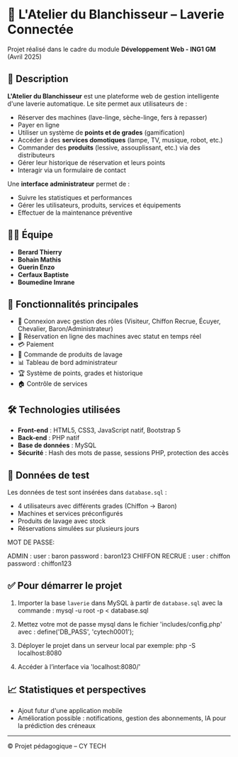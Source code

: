 # 🧺 L'Atelier du Blanchisseur – Laverie Connectée

Projet réalisé dans le cadre du module **Développement Web - ING1 GM** (Avril 2025)

## 📌 Description

**L'Atelier du Blanchisseur** est une plateforme web de gestion intelligente d'une laverie automatique. Le site permet aux utilisateurs de :
- Réserver des machines (lave-linge, sèche-linge, fers à repasser)
- Payer en ligne
- Utiliser un système de **points et de grades** (gamification)
- Accéder à des **services domotiques** (lampe, TV, musique, robot, etc.)
- Commander des **produits** (lessive, assouplissant, etc.) via des distributeurs
- Gérer leur historique de réservation et leurs points
- Interagir via un formulaire de contact

Une **interface administrateur** permet de :
- Suivre les statistiques et performances
- Gérer les utilisateurs, produits, services et équipements
- Effectuer de la maintenance préventive

## 👨‍💻 Équipe

- **Berard Thierry**
- **Bohain Mathis**
- **Guerin Enzo**
- **Cerfaux Baptiste**
- **Boumedine Imrane**

## 🚀 Fonctionnalités principales

- 🔐 Connexion avec gestion des rôles (Visiteur, Chiffon Recrue, Écuyer, Chevalier, Baron/Administrateur)
- 📅 Réservation en ligne des machines avec statut en temps réel
- 💳 Paiement 
- 🧼 Commande de produits de lavage
- 📊 Tableau de bord administrateur
- 🏆 Système de points, grades et historique
- 🏠 Contrôle de services

## 🛠️ Technologies utilisées

- **Front-end** : HTML5, CSS3, JavaScript natif, Bootstrap 5
- **Back-end** : PHP natif
- **Base de données** : MySQL
- **Sécurité** : Hash des mots de passe, sessions PHP, protection des accès

## 🧪 Données de test

Les données de test sont insérées dans `database.sql` :
- 4 utilisateurs avec différents grades (Chiffon → Baron)
- Machines et services préconfigurés
- Produits de lavage avec stock
- Réservations simulées sur plusieurs jours

MOT DE PASSE:

ADMIN : user : baron password : baron123
CHIFFON RECRUE : user : chiffon password : chiffon123

## ✅ Pour démarrer le projet

1. Importer la base `laverie` dans MySQL à partir de `database.sql` avec la commande  : mysql -u root -p < database.sql
2. Mettez votre mot de passe mysql dans le fichier 'includes/config.php' avec : define('DB_PASS', 'cytech0001');

3. Déployer le projet dans un serveur local par exemple: php -S localhost:8080 
4. Accéder à l’interface via 'localhost:8080/'

## 📈 Statistiques et perspectives

- Ajout futur d'une application mobile
- Amélioration possible : notifications, gestion des abonnements, IA pour la prédiction des créneaux

---

© Projet pédagogique – CY TECH
